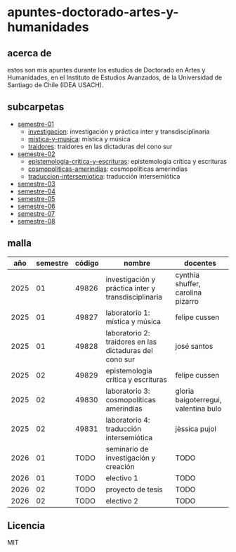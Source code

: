 # apuntes-doctorado-artes-y-humanidades

## acerca de

estos son mis apuntes durante los estudios de Doctorado en Artes y Humanidades, en el Instituto de Estudios Avanzados, de la Universidad de Santiago de Chile (IDEA USACH).

## subcarpetas

- [semestre-01](./semestre-01/)
  - [investigacion](./semestre-01/investigacion): investigación y práctica inter y transdisciplinaria
  - [mistica-y-musica](./semestre-01/mistica-y-musica): mística y música
  - [traidores](./semestre-01/traidores): traidores en las dictaduras del cono sur
- [semestre-02](./semestre-02)
  - [epistemologia-critica-y-escrituras](./semestre-02/epistemologia-critica-y-escrituras): epistemología crítica y escrituras
  - [cosmopoliticas-amerindias](./semestre-02/cosmopoliticas-amerindias): cosmopolíticas amerindias
  - [traduccion-intersemiotica](./semestre-02/traduccion-intersemiotica): traducción intersemiótica
- [semestre-03](./semestre-03/)
- [semestre-04](./semestre-04/)
- [semestre-05](./semestre-05/)
- [semestre-06](./semestre-06/)
- [semestre-07](./semestre-07/)
- [semestre-08](./semestre-08/)

## malla

| año  | semestre | código | nombre                                                  | docentes                             |
| ---- | -------- | ------ | ------------------------------------------------------- | ------------------------------------ |
| 2025 | 01       | 49826  | investigación y práctica inter y transdisciplinaria     | cynthia shuffer, carolina pizarro    |
| 2025 | 01       | 49827  | laboratorio 1: mística y música                         | felipe cussen                        |
| 2025 | 01       | 49828  | laboratorio 2: traidores en las dictaduras del cono sur | josé santos                          |
| 2025 | 02       | 49829  | epistemología crítica y escrituras                      | felipe cussen                        |
| 2025 | 02       | 49830  | laboratorio 3: cosmopolíticas amerindias                | gloria baigoterregui, valentina bulo |
| 2025 | 02       | 49831  | laboratorio 4: traducción intersemiótica                | jèssica pujol                        |
| 2026 | 01       | TODO   | seminario de investigación y creación                   | TODO                                 |
| 2026 | 01       | TODO   | electivo 1                                              | TODO                                 |
| 2026 | 02       | TODO   | proyecto de tesis                                       | TODO                                 |
| 2026 | 02       | TODO   | electivo 2                                              | TODO                                 |

## Licencia

MIT

